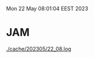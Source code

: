 Mon 22 May 08:01:04 EEST 2023
# JAM
<a href='./cache/202305/22_08.log'>./cache/202305/22_08.log</a>
